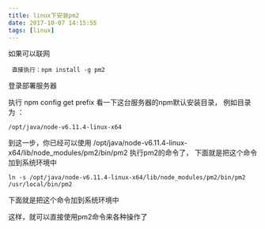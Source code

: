 ```yaml
---
title: linux下安装pm2
date: 2017-10-07 14:15:55
tags: [linux]
---
```


如果可以联网

     直接执行：npm install -g pm2

登录部署服务器

执行 npm config get prefix 看一下这台服务器的npm默认安装目录， 例如目录为 ：

	/opt/java/node-v6.11.4-linux-x64

到这一步，你已经可以使用 /opt/java/node-v6.11.4-linux-x64/lib/node_modules/pm2/bin/pm2 执行pm2的命令了， 下面就是把这个命令加到系统环境中

   	ln -s /opt/java/node-v6.11.4-linux-x64/lib/node_modules/pm2/bin/pm2 /usr/local/bin/pm2

下面就是把这个命令加到系统环境中

这样，就可以直接使用pm2命令来各种操作了

